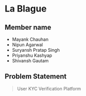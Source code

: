 # La Blague 

## Member name 
- Mayank Chauhan
- Nipun Agarwal
- Suryansh Pratap Singh
- Priyanshu Kashyap
- Shivansh Gautam 

## Problem Statement
> User KYC Verification Platform
